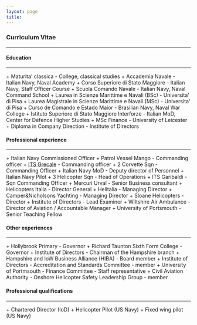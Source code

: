 ```yaml
---
layout: page
title: 
---
```


<h3 id="CV">Curriculum Vitae</h3>
<hr />
<h4>Education</h4>
<hr />
+ Maturita' classica - College, classical studies
+ Accademia Navale - Italian Navy, Naval Academy
+ Corso Superiore di Stato Maggiore - Italian Navy, Staff Officer Course
+ Scuola Comando Navale - Italian Navy, Naval Command School
+ Laurea in Scienze Marittime e Navali (BSc) - Universita' di Pisa
+ Laurea Magistrale in Scienze Marittime e Navali (MSc) - Universita' di Pisa
+ Curso de Comando e Estado Maior - Brasilian Navy, Naval War College
+ Istituto Superiore di Stato Maggiore Interforze - Italian MoD, Center for Defence Higher Studies
+ MSc Finance - University of Leicester
+ Diploma in Company Direction - Institute of Directors
<br>
<h4>Professional experience</h4>
<hr />
+ Italian Navy Commissioned Officer
  + Patrol Vessel Mango - Commanding officer
  + <a href="https://en.wikipedia.org/wiki/Maestrale-class_frigate">ITS Grecale</a> - Commanding officer
  + 2 Corvette Sqn - Commanding Officer
  + Italian Navy MoD - Deputy director of Personnel
+ Italian Navy Pilot
  + 3 Helicopter Sqn - Head of Operations 
  + ITS Garibaldi - Sqn Commanding Officer
+ Mercuri Urval - Senior Business consultant
+ Helicopters Italia - Director General
+ Helitalia - Managing Director
+ Camper&Nicholsons Yachting - Managing Director
+ Sloane Helicopters - Director
+ Institute of Directors - Lead Examiner
+ Wiltshire Air Ambulance - Director of Aviation / Accountable Manager
+ University of Portsmouth - Senior Teaching Fellow
<br>
<h4>Other experiences</h4>
<hr />
+ Hollybrook Primary - Governor
+ Richard Taunton Sixth Form College - Governor
+ Institute of Directors - Chairman of the Hampshire branch
+ Hampshire and IoW Business Alliance (HIBA) - Board member
+ Institute of Directors - Accreditation and Standards Committee - member
+ University of Portmsouth - Finance Committee - Staff representative
+ Civil Aviation Authority - Onshore Helicopter Safety Leadership Group - member
<br>
<h4>Professional qualifications</h4>
<hr />
+ Chartered Director (IoD)
+ Helicopter Pilot (US Navy)
+ Fixed wing pilot (US Navy)
